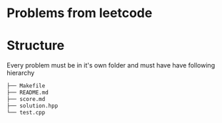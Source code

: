 # Problems from leetcode

# Structure
Every problem must be in it's own folder and must have have following hierarchy
```bash
├── Makefile
├── README.md
├── score.md
├── solution.hpp
└── test.cpp
```